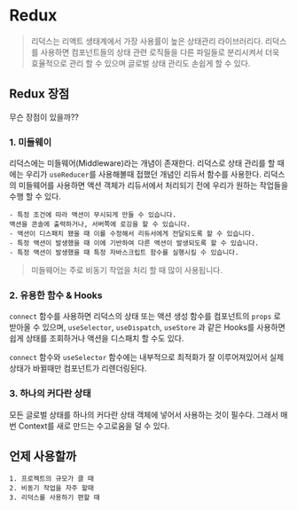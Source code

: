 # Redux
> 리덕스는 리액트 생태계에서 가장 사용률이 높은 상태관리 라이브러리다. 리덕스를 사용하면 컴포넌트들의 상태 관련 로직들을 다른 파일들로 분리시켜서 더욱 효율적으로 관리 할 수 있으며 글로벌 상태 관리도 손쉽게 할 수 있다.

## Redux 장점
무슨 장점이 있을까??

### 1. 미들웨이
리덕스에는 미들웨어(Middleware)라는 개념이 존재한다. 리덕스로 상태 관리를 할 때에는 우리가 `useReducer`를 사용해볼때 접했던 개념인 리듀서 함수를 사용한다. 리덕스의 미들웨어를 사용하면 액션 객체가 리듀서에서 처리되기 전에 우리가 원하는 작업들을 수행 할 수 있다.
```
- 특정 조건에 따라 액션이 무시되게 만들 수 있습니다.
액션을 콘솔에 출력하거나, 서버쪽에 로깅을 할 수 있습니다.
- 액션이 디스패치 됐을 때 이를 수정해서 리듀서에게 전달되도록 할 수 있습니다.
- 특정 액션이 발생했을 때 이에 기반하여 다른 액션이 발생되도록 할 수 있습니다.
- 특정 액션이 발생했을 때 특정 자바스크립트 함수를 실행시킬 수 있습니다.
``` 
>미들웨어는 주로 비동기 작업을 처리 할 때 많이 사용됩니다.

### 2. 유용한 함수 & Hooks
`connect` 함수를 사용하면 리덕스의 상태 또는 액션 생성 함수를 컴포넌트의 `props` 로 받아올 수 있으며, `useSelector`, `useDispatch`, `useStore` 과 같은 Hooks를 사용하면 쉽게 상태를 조회하거나 액션을 디스패치 할 수도 있다.

`connect` 함수와 `useSelector` 함수에는 내부적으로 최적화가 잘 이루어져있어서 실제 상태가 바뀔때만 컴포넌트가 리렌더링된다.


### 3. 하나의 커다란 상태
모든 글로벌 상태를 하나의 커다란 상태 객체에 넣어서 사용하는 것이 필수다. 그래서 매번 Context를 새로 만드는 수고로움을 덜 수 있다.

## 언제 사용할까
```
1. 프로젝트의 규모가 클 때
2. 비동기 작업을 자주 할때
3. 리덕스를 사용하기 편할 때
```